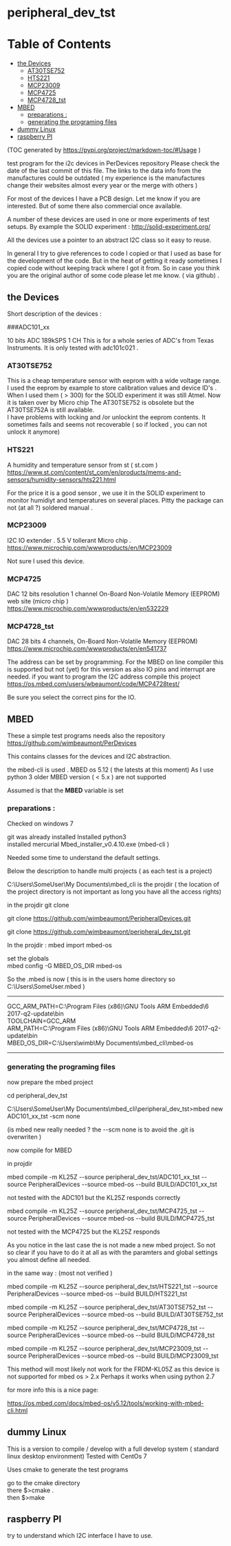 # peripheral_dev_tst

# Table of Contents
* [the Devices](#the-Devices)
	* [AT30TSE752](#AT30TSE752)
	* [HTS221 ](#HTS221-)
	* [MCP23009 ](#MCP23009-)
	* [MCP4725 ](#MCP4725-)
	* [MCP4728_tst](#MCP4728_tst)
* [MBED ](#MBED-)
	* [preparations : ](#preparations-:-)
	* [generating the programing files ](#generating-the-programing-files-)
* [dummy  Linux ](#dummy--Linux-)
* [raspberry PI ](#raspberry-PI-)


(TOC generated by https://pypi.org/project/markdown-toc/#Usage )



test program for the  i2c devices in PerDevices repository
Please check the date of the last commit of this file. 
The links to the data info from the manufactures could be outdated ( my experience is the manufactures change  their websites almost every year or the merge with others ) 

For most of the devices I have a PCB design. Let me know if you are interested.  But of some there also commercial once available. 

A number of these devices are used in one or more experiments of test setups. 
By example the SOLID experiment : http://solid-experiment.org/ 

All the devices use a pointer to an abstract I2C class so it easy to reuse. 

In general I try to give references to code I copied or that I used as base for the development of the code.  But in the heat of getting it ready sometimes I copied code without keeping track where I got it from.  So in case you think you are the original author of some code please let me know. ( via github) . 


## the Devices
Short description of the devices :


###ADC101_xx
 
10 bits ADC  189kSPS  1 CH 
This is for a whole series of ADC's from Texas Instruments. 
It is only tested with adc101c021  . 

### AT30TSE752

This is a cheap temperature sensor with eeprom with a wide voltage range. 
I used the eeprom by example to store calibration values and device ID's .
When I used them ( > 300)  for the SOLID experiment it was still Atmel.  Now it is taken over by Micro chip 
The AT30TSE752 is obsolete but the AT30TSE752A is still available.  
I have problems with locking and /or unlockint the eeprom contents.  It sometimes fails and seems not recoverable ( so if locked , you can not unlock it anymore) 


### HTS221 

A humidity and temperature sensor from st  ( st.com )
https://www.st.com/content/st_com/en/products/mems-and-sensors/humidity-sensors/hts221.html

For the price it is a good sensor , we use it in the SOLID experiment to monitor humidiyt and temperatures on several places. 
Pitty the package can not (at all ?) soldered manual . 

### MCP23009 

I2C IO extender . 5.5 V tollerant 
Micro chip . 
https://www.microchip.com/wwwproducts/en/MCP23009

Not sure I used this device.

### MCP4725 

DAC  12 bits resolution  1 channel  On-Board Non-Volatile Memory (EEPROM)  
web site (micro chip )
https://www.microchip.com/wwwproducts/en/en532229

### MCP4728_tst

DAC 28 bits  4 channels,  On-Board Non-Volatile Memory (EEPROM)   
https://www.microchip.com/wwwproducts/en/en541737
 
The address can be set by programming.  For the MBED on line compiler this is supported but not (yet) for this version as also IO pins and interrupt are needed.
if you want to program the I2C address compile this project
https://os.mbed.com/users/wbeaumont/code/MCP4728test/

Be sure you select the correct pins for the IO.  




## MBED 

These a simple test programs  needs also the repository https://github.com/wimbeaumont/PerDevices

This contains classes for the devices and I2C abstraction. 

the  mbed-cli is used .
MBED os  5.12  ( the latests at this moment)  As I use python 3  older MBED version ( < 5.x )  are not supported  

Assumed is that the __MBED__ variable is set 


### preparations : 

Checked on windows 7

git was already installed 
Installed python3  
installed mercurial 
Mbed_installer_v0.4.10.exe   (mbed-cli ) 

Needed some time to understand the default settings. 
 
Below the description to handle multi projects ( as each test is a project) 

C:\Users\SomeUser\My Documents\mbed_cli   is the projdir
( the location of the project directory is not important as long you have all the access rights) 

in the projdir git clone 

git clone https://github.com/wimbeaumont/PeripheralDevices.git
   
git clone https://github.com/wimbeaumont/peripheral_dev_tst.git

  
In the projdir  :   mbed import mbed-os
  
set the globals  
mbed config -G MBED_OS_DIR mbed-os
 
So the .mbed is now 
( this is in the users home directory so  C:\Users\SomeUser\.mbed ) 
 
---
 
GCC_ARM_PATH=C:\Program Files (x86)\GNU Tools ARM Embedded\6 2017-q2-update\bin <br>
TOOLCHAIN=GCC_ARM<br>
ARM_PATH=C:\Program Files (x86)\GNU Tools ARM Embedded\6 2017-q2-update\bin<br>
MBED_OS_DIR=C:\Users\wimb\My Documents\mbed_cli\mbed-os<br>

--- 

### generating the programing files 

now  prepare the mbed project 

cd peripheral_dev_tst 

C:\Users\SomeUser\My Documents\mbed_cli\peripheral_dev_tst>mbed new ADC101_xx_tst -scm none 

(is  mbed new  really needed ?  the --scm none is to avoid the .git is overwriten ) 

now compile for MBED

in projdir

mbed compile -m KL25Z --source peripheral_dev_tst/ADC101_xx_tst --source PeripheralDevices --source mbed-os --build BUILD/ADC101_xx_tst

not tested with the ADC101  but the KL25Z responds correctly 

mbed compile -m KL25Z --source peripheral_dev_tst/MCP4725_tst --source PeripheralDevices --source mbed-os --build BUILD/MCP4725_tst

not tested with the MCP4725  but the KL25Z responds 

As you notice in the last case the is not made a new mbed project.  So not so clear if you have to do it at all as with the paramters and global settings you almost define all needed. 


in the same way :  (most not verified ) 

mbed compile -m KL25Z --source peripheral_dev_tst/HTS221_tst --source PeripheralDevices --source mbed-os --build BUILD/HTS221_tst

mbed compile -m KL25Z --source peripheral_dev_tst/AT30TSE752_tst --source PeripheralDevices --source mbed-os --build BUILD/AT30TSE752_tst

mbed compile -m KL25Z --source peripheral_dev_tst/MCP4728_tst --source PeripheralDevices --source mbed-os --build BUILD/MCP4728_tst

mbed compile -m KL25Z --source peripheral_dev_tst/MCP23009_tst --source PeripheralDevices --source mbed-os --build BUILD/MCP23009_tst

This method will most likely not work for the FRDM-KL05Z as this device is not supported for mbed os > 2.x 
Perhaps it works when using python 2.7 

for more info this is a nice page: 

https://os.mbed.com/docs/mbed-os/v5.12/tools/working-with-mbed-cli.html

## dummy  Linux 

This is a version to compile / develop with a full develop system ( standard linux desktop environment)
Tested with CentOs  7

Uses cmake to generate the test programs

go to the cmake directory<br>
there  $>cmake . <br>
then  $>make  <br> 






## raspberry PI 

try to understand which I2C interface I have to use.  
